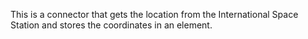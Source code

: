 This is a connector that gets the location from the International Space Station and stores the coordinates in an element.
